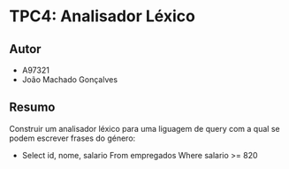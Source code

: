 # TPC4: Analisador Léxico
## Autor
- A97321
- João Machado Gonçalves
## Resumo
Construir um analisador léxico para uma liguagem de query com a qual se podem escrever frases do género:
- Select id, nome, salario From empregados Where salario >= 820

